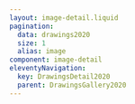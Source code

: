 ```yaml
---
layout: image-detail.liquid
pagination:
  data: drawings2020
  size: 1
  alias: image
component: image-detail
eleventyNavigation:
  key: DrawingsDetail2020
  parent: DrawingsGallery2020
---
```

